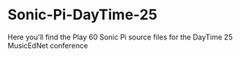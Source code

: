 # Sonic-Pi-DayTime-25
Here you'll find the Play 60 Sonic Pi source files for the DayTime 25 MusicEdNet conference
